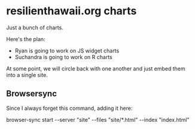 # resilienthawaii.org charts

Just a bunch of charts.

Here's the plan:

- Ryan is going to work on JS widget charts
- Suchandra is going to work on R charts

At some point, we will circle back with one another and just embed them into a
single site.

## Browsersync

Since I always forget this command, adding it here:

browser-sync start --server "site" --files "site/*.html" --index "index.html"
